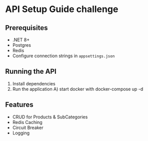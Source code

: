 # API Setup Guide challenge

## Prerequisites
- .NET 8+
- Postgres
- Redis
- Configure connection strings in `appsettings.json`

## Running the API
1. Install dependencies
2. Run the application
  A) start docker with docker-compose up -d

## Features
- CRUD for Products & SubCategories
- Redis Caching
- Circuit Breaker
- Logging
